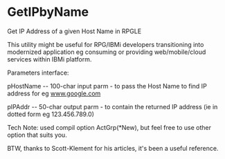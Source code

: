 # GetIPbyName
Get IP Address of a given Host Name in RPGLE

This utility might be useful for RPG/IBMi developers transitioning into modernized application eg consuming or providing web/mobile/cloud services within IBMi platform.

Parameters interface:

  pHostName -- 100-char input parm - to pass the Host Name to find IP address for eg www.google.com
  
  pIPAddr -- 50-char output parm - to contain the returned IP address (ie in dotted form eg 123.456.789.0)
  
Tech Note: used compil option ActGrp(*New), but feel free to use other option that suits you. 

BTW, thanks to Scott-Klement for his articles, it's been a useful reference.
